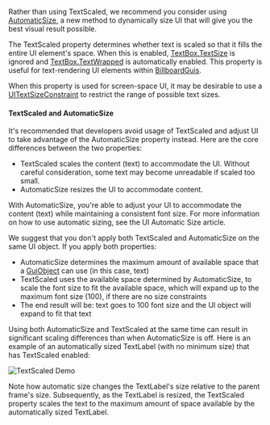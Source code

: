 Rather than using TextScaled, we recommend you consider using
[AutomaticSize](https://create.roblox.com/docs/reference/engine/classes/GuiObject#AutomaticSize), a new method to dynamically size
UI that will give you the best visual result possible.

The TextScaled property determines whether text is scaled so that it fills
the entire UI element's space. When this is enabled, [TextBox.TextSize](https://create.roblox.com/docs/reference/engine/classes/TextBox#TextSize) is
ignored and [TextBox.TextWrapped](https://create.roblox.com/docs/reference/engine/classes/TextBox#TextWrapped) is automatically enabled. This property
is useful for text-rendering UI elements within
[BillboardGuis](https://create.roblox.com/docs/reference/engine/classes/BillboardGui).

When this property is used for screen-space UI, it may be desirable to use
a [UITextSizeConstraint](https://create.roblox.com/docs/reference/engine/classes/UITextSizeConstraint) to restrict the range of possible text sizes.

#### TextScaled and AutomaticSize

It's recommended that developers avoid usage of TextScaled and adjust UI
to take advantage of the AutomaticSize property instead. Here are the core
differences between the two properties:

- TextScaled scales the content (text) to accommodate the UI. Without
  careful consideration, some text may become unreadable if scaled too
  small.
- AutomaticSize resizes the UI to accommodate content.

With AutomaticSize, you're able to adjust your UI to accommodate the
content (text) while maintaining a consistent font size. For more
information on how to use automatic sizing, see the UI Automatic Size
article.

We suggest that you don't apply both TextScaled and AutomaticSize on the
same UI object. If you apply both properties:

- AutomaticSize determines the maximum amount of available space that a
  [GuiObject](https://create.roblox.com/docs/reference/engine/classes/GuiObject) can use (in this case, text)
- TextScaled uses the available space determined by AutomaticSize, to
  scale the font size to fit the available space, which will expand up to
  the maximum font size (100), if there are no size constraints
- The end result will be: text goes to 100 font size and the UI object
  will expand to fit that text

Using both AutomaticSize and TextScaled at the same time can result in
significant scaling differences than when AutomaticSize is off. Here is an
example of an automatically sized TextLabel (with no minimum size) that
has TextScaled enabled:

![TextScaled Demo][1]

Note how automatic size changes the TextLabel's size relative to the
parent frame's size. Subsequently, as the TextLabel is resized, the
TextScaled property scales the text to the maximum amount of space
available by the automatically sized TextLabel.

[1]: https://prod.docsiteassets.roblox.com/assets/blt09c403ee1409b090/TextScaledDemo.gif